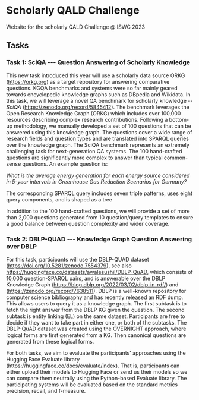 # Scholarly QALD Challenge
Website for the scholarly QALD Challenge @ ISWC 2023

## Tasks

### Task 1: SciQA --- Question Answering of Scholarly Knowledge

This new task introduced this year will use a scholarly data source ORKG (https://orkg.org) as a target repository for answering comparative questions. KGQA benchmarks and systems were so far mainly geared towards encyclopedic knowledge graphs such as DBpedia and Wikidata.
In this task, we will leverage a novel QA benchmark for scholarly knowledge -- *SciQA* (https://zenodo.org/record/5845412). 
The benchmark leverages the Open Research Knowledge Graph (ORKG) which includes over 100,000 resources describing complex research contributions.
Following a bottom-up methodology, we manually developed a set of 100 questions that can be answered using this knowledge graph. 
The questions cover a wide range of research fields and question types and are translated into SPARQL queries over the knowledge graph. 
The SciQA benchmark represents an extremely challenging task for next-generation QA systems.
The 100 hand-crafted questions are significantly more complex to answer than typical common-sense questions. An example question is:

*What is the average energy generation for each energy source considered in 5-year intervals in Greenhouse Gas Reduction Scenarios for Germany?*

The corresponding SPARQL query includes seven triple patterns, uses eight query components, and is shaped as a tree

In addition to the 100 hand-crafted questions, we will provide a set of more than 2,000 questions generated from 10 question/query templates to ensure a good balance between question complexity and wider coverage.


### Task 2: DBLP-QUAD --- Knowledge Graph Question Answering over DBLP

For this task, participants will use the DBLP-QUAD dataset (https://doi.org/10.5281/zenodo.7554379), see also https://huggingface.co/datasets/awalesushil/DBLP-QuAD, which consists of 10,000 question-SPARQL pairs, and is answerable over the DBLP Knowledge Graph (https://blog.dblp.org/2022/03/02/dblp-in-rdf/) and (https://zenodo.org/record/7638511). DBLP is a well-known repository for computer science bibliography and has recently released an RDF dump. This allows users to query it as a knowledge graph.
The first subtask is to fetch the right answer from the DBLP KG given the question. The second subtask is entity linking (EL) on the same dataset. Participants are free to decide if they want to take part in either one, or both of the subtasks.
The DBLP-QuAD dataset was created using the OVERNIGHT approach, where logical forms are first generated from a KG. Then canonical questions are generated from these logical forms. 


For both tasks, we aim to evaluate the participants' approaches using the Hugging Face Evaluate library (https://huggingface.co/docs/evaluate/index). That is, participants can either upload their models to Hugging Face or send us their models so we can compare them neutrally using the Python-based Evaluate library. The participating systems will be evaluated based on the standard metrics precision, recall, and f-measure.



